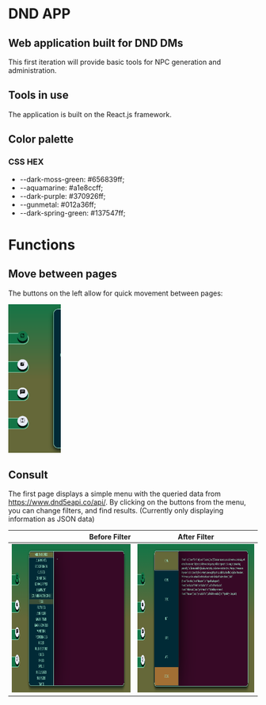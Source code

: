 # DND APP
## Web application built for DND DMs
This first iteration will provide basic tools for NPC generation and administration.

## Tools in use
The application is built on the React.js framework.

## Color palette
### CSS HEX
- --dark-moss-green: #656839ff; 
- --aquamarine: #a1e8ccff;
- --dark-purple: #370926ff;
- --gunmetal: #012a36ff;
- --dark-spring-green: #137547ff;

# Functions
## Move between pages
The buttons on the left allow for quick movement between pages:

<img src="public/Buttons.png" height="300">

## Consult
The first page displays a simple menu with the queried data from https://www.dnd5eapi.co/api/.
By clicking on the buttons from the menu, you can change filters, and find results.
(Currently only displaying information as JSON data)

| Before Filter | After Filter | 
|--:|---|
|  <img src="public/ConsultFilter.PNG" alt= "Before Filter" height="300"> | <img src="public/ConsultResult.PNG" alt= "After Filter" height="300">  |   
